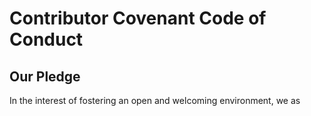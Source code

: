 # Contributor Covenant Code of Conduct

## Our Pledge

In the interest of fostering an open and welcoming environment, we as

